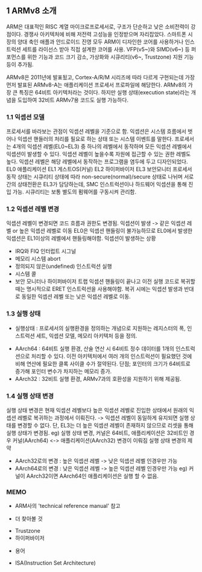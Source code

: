## 1 ARMv8 소개
ARM은 대표적인 RISC 계열 마이크로프로세서로, 구조가 단순하고 낮은 소비전력이 강점이다.
경쟁사 아키텍처에 비해 저전력 고성능을 인정받으며 자리잡았다.
스마트폰 시장의 양대 축인 애플과 안드로이드 진영 모두 ARM이 디자인한 코어를 사용하거나 인스트럭션 세트를 라이선스 받아 직접 설계한 코어를 사용.
VFP(v5~)와 SIMD(v6~) 등 퍼포먼스를 위한 기능과 코드 크기 감소, 가상화와 시큐리티(v6~, Trustzone) 지원 기능 등이 추가됨.

ARMv8은 2011년에 발표됬고, Cortex-A/R/M 시리즈에 따라 다르게 구현되는데 가장 먼저 발표된 ARMv8-A는 애플리케이션 프로세서 프로파일에 해당한다.
ARMv8의 가장 큰 특징은 64비트 아키텍처라는 것이다. 하지만 실행 상태(execution state)라는 개념을 도입하여 32비트 ARMv7용 코드도 실행 가능하다.


### 1.1 익셉션 모델
프로세서를 바라보는 관점이 익셉션 레벨을 기준으로 함.
익셉션은 시스템 흐름에서 벗어나 익셉션 핸들러의 처리를 필요로 하는 상태 또는 시스템 이벤트를 말한다.
프로세서는 4개의 익셉션 레벨(EL0~EL3) 중 하나의 레벨에서 동작하며 모든 익셉션 레벨에서 익셉션이 발생할 수 있다.
익셉션 레벨이 높을수록 자원에 접근할 수 있는 권한 레벨도 높다.
익셉션 레벨은 해당 레벨에서 동작하는 프로그램을 염두에 두고 디자인되었다.
	EL0 애플리케이션
	EL1 게스트OS(커널)
	EL2 하이퍼바이저
	EL3 보안모니터
프로세서 동작 상태는 시큐리티 상태에 따라 non-secure(normal)/secure 상태로 나뉘며 서로간의 상태전환은 EL3가 담당하는데, SMC 인스트럭션이나 하드웨어 익셉션을 통해 진입 가능.
시큐리티는 보통 별도의 펌웨어를 구동시켜 관리함.


### 1.2 익셉션 레벨 변경
익셉션 레벨이 변경되면 코드 흐름과 권한도 변경됨.
익셉션이 발생 -> 같은 익셉션 레벨 or 높은 익셉션 레벨로 이동
EL0은 익셉션 핸들링이 불가능하므로 EL0에서 발생한 익셉션은 EL1이상의 레벨에서 핸들링해야함.
익셉션이 발생하는 상황
 - IRQ와 FIQ 인터럽트 시그널
 - 메모리 시스템 abort
 - 정의되지 않은(undefined) 인스트럭션 실행
 - 시스템 콜
 - 보안 모니터나 하이퍼바이저 트랩
익셉션 핸들링이 끝나고 이전 실행 코드로 복귀할 때는 명시적으로 ERET 인스트럭션을 사용해야함. 복귀 시에는 익셉션 발생과 반대로 동일한 익셉션 레벨 또는 낮은 익셉션 레벨로 이동.


### 1.3 실행 상태
* 실행상태 : 프로세서의 실행환경을 정의하는 개념으로 지원하는 레지스터의 폭, 인스트럭션 세트, 익셉션 모델, 메모리 아키텍처 등을 정의.
 - AArch64 : 64비트 실행 환경, 산술 연산 시 64비트 정수 데이터를 1개의 인스트럭션으로 처리할 수 있다.
			 이전 아키텍처에서 여러 개의 인스트럭션이 필요했던 것에 비해 연산에 필요한 클록 사이클 수가 절약된다.
			 단점; 포인터의 크기가 64비트로 증가해 포인터 변수가 차지하는 메모리 증가.
 - AArch32 : 32비트 실행 환경, ARMv7과의 호환성을 지원하기 위해 제공됨.


### 1.4 실행 상태 변경
실행 상태 변경은 현재 익셉션 레벨보다 높은 익셉션 레벨로 진입한 상태에서 원래의 익셉션 레벨로 복귀하는 과정에서 이뤄진다.
 -> 익셉션 레벨이 동일하게 유지되면 실행 상태를 변경할 수 없다.
단, EL3는 더 높은 익셉션 레벨이 존재하지 않으므로 리셋을 통해 실행 상태가 변경됨.
	eg) 실행 상태 변경, 커널은 64비트, 애플리케이션은 32비트인 경우
	커널(AArch64) <-> 애플리케이션(AArch32) 변경이 이뤄짐
실행 상태 변경의 제약
 - AArch32로의 변경 : 높은 익셉션 레벨 -> 낮은 익셉션 레벨 인경우만 가능
 - AArch64로의 변경 : 낮은 익셉션 레벨 -> 높은 익셉션 레벨 인경우만 가능
 eg) 커널이 AArch32이면 AArch64인 애플리케이션은 실행 할 수 없음.
 
 
### MEMO
* ARM사의 'technical reference manual' 참고

* 더 찾아볼 것
 - Trustzone
 - 하이퍼바이저
 
* 용어
 - ISA(Instruction Set Architecture)